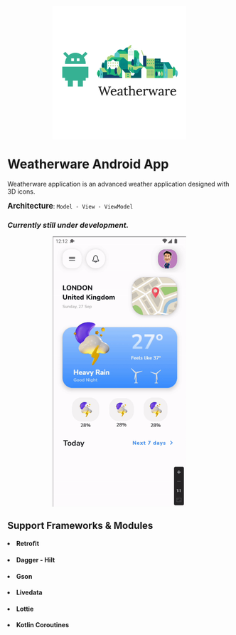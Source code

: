 [<p align="center"><img src="https://github.com/burhancabiroglu/Weatherware/blob/main/mdassets/Weatherware.png" data-canonical-src="https://github.com/burhancabiroglu/Weatherware/blob/main/mdassets/Weatherware.png" width="300" height="300" align="center"/></p>](https://github.com/burhancabiroglu/weatherware)

# Weatherware Android App

<p>Weatherware application is an advanced weather application designed with 3D icons.

<b><big>Architecture</big></b>: <code>Model - View - ViewModel </code>

### <i>Currently still under development.</i>


[<p align="center"><img src="https://github.com/burhancabiroglu/Weatherware/blob/main/mdassets/app_gif.gif" data-canonical-src="https://github.com/burhancabiroglu/Weatherware/blob/main/mdassets/app_gif.gif" width="300" align="center"/></p>](https://github.com/burhancabiroglu/weatherware)


## Support Frameworks & Modules

#### <li>  Retrofit </li>
#### <li>  Dagger - Hilt </li>
#### <li>  Gson </li>
#### <li>  Livedata </li>
#### <li>  Lottie </li>
#### <li>  Kotlin Coroutines </li>

